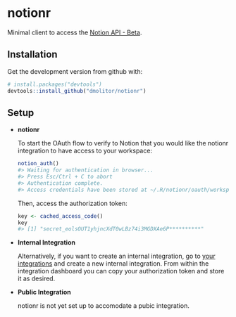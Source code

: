 # notionr
Minimal client to access the [Notion API - Beta](https://developers.notion.com/docs/getting-started).

## Installation
Get the development version from github with:
```r
# install.packages("devtools")
devtools::install_github("dmolitor/notionr")
```
## Setup
- **notionr**

    To start the OAuth flow to verify to Notion that you would like the notionr integration to have access to your workspace:
    
    ``` r
    notion_auth()
    #> Waiting for authentication in browser...
    #> Press Esc/Ctrl + C to abort
    #> Authentication complete.
    #> Access credentials have been stored at ~/.R/notionr/oauth/workspace-name/notionr_oauth_access.json
    ```
    
    Then, access the authorization token:
    
    ```r
    key <- cached_access_code()
    key
    #> [1] "secret_eolsOUT1yhjncXdT0wLBz74i3MGDXAe6P**********"
    ```
- **Internal Integration**

    Alternatively, if you want to create an internal integration, go to [your integrations](https://www.notion.so/my-integrations/)
    and create a new internal integration. From within the integration dashboard you can copy your authorization token and
    store it as desired.
    
- **Public Integration**

    notionr is not yet set up to accomodate a pubic integration.
